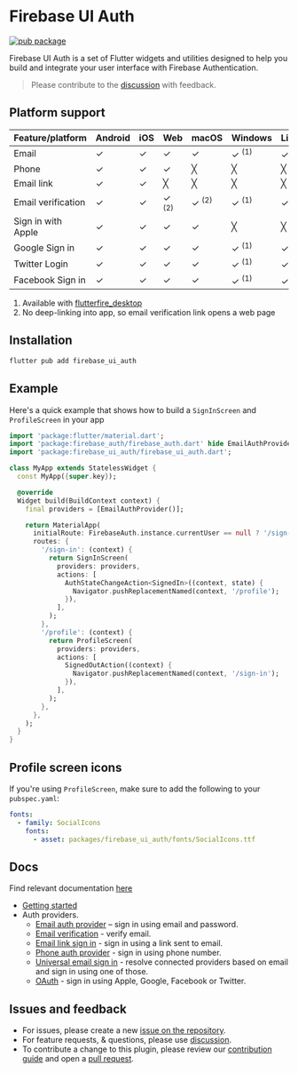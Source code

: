 # Firebase UI Auth

[![pub package](https://img.shields.io/pub/v/firebase_ui_auth.svg)](https://pub.dev/packages/firebase_ui_auth)

Firebase UI Auth is a set of Flutter widgets and utilities designed to help you build and integrate your user interface with Firebase Authentication.

> Please contribute to the [discussion](https://github.com/firebase/FirebaseUI-Flutter/discussions/6978) with feedback.

## Platform support

| Feature/platform   | Android | iOS | Web              | macOS            | Windows          | Linux            |
| ------------------ | ------- | --- | ---------------- | ---------------- | ---------------- | ---------------- |
| Email              | ✓       | ✓   | ✓                | ✓                | ✓ <sup>(1)</sup> | ✓ <sup>(1)</sup> |
| Phone              | ✓       | ✓   | ✓                | ╳                | ╳                | ╳                |
| Email link         | ✓       | ✓   | ╳                | ╳                | ╳                | ╳                |
| Email verification | ✓       | ✓   | ✓ <sup>(2)</sup> | ✓ <sup>(2)</sup> | ✓ <sup>(1)</sup> | ✓ <sup>(1)</sup> |
| Sign in with Apple | ✓       | ✓   | ✓                | ✓                | ╳                | ╳                |
| Google Sign in     | ✓       | ✓   | ✓                | ✓                | ✓ <sup>(1)</sup> | ✓ <sup>(1)</sup> |
| Twitter Login      | ✓       | ✓   | ✓                | ✓                | ✓ <sup>(1)</sup> | ✓ <sup>(1)</sup> |
| Facebook Sign in   | ✓       | ✓   | ✓                | ✓                | ✓ <sup>(1)</sup> | ✓ <sup>(1)</sup> |

1. Available with [flutterfire_desktop](https://github.com/invertase/flutterfire_desktop)
2. No deep-linking into app, so email verification link opens a web page

## Installation

```sh
flutter pub add firebase_ui_auth
```

## Example

Here's a quick example that shows how to build a `SignInScreen` and `ProfileScreen` in your app

```dart
import 'package:flutter/material.dart';
import 'package:firebase_auth/firebase_auth.dart' hide EmailAuthProvider;
import 'package:firebase_ui_auth/firebase_ui_auth.dart';

class MyApp extends StatelessWidget {
  const MyApp({super.key});

  @override
  Widget build(BuildContext context) {
    final providers = [EmailAuthProvider()];

    return MaterialApp(
      initialRoute: FirebaseAuth.instance.currentUser == null ? '/sign-in' : '/profile',
      routes: {
        '/sign-in': (context) {
          return SignInScreen(
            providers: providers,
            actions: [
              AuthStateChangeAction<SignedIn>((context, state) {
                Navigator.pushReplacementNamed(context, '/profile');
              }),
            ],
          );
        },
        '/profile': (context) {
          return ProfileScreen(
            providers: providers,
            actions: [
              SignedOutAction((context) {
                Navigator.pushReplacementNamed(context, '/sign-in');
              }),
            ],
          );
        },
      },
    );
  }
}
```

## Profile screen icons

If you're using `ProfileScreen`, make sure to add the following to your `pubspec.yaml`:

```yaml
fonts:
  - family: SocialIcons
    fonts:
      - asset: packages/firebase_ui_auth/fonts/SocialIcons.ttf
```

## Docs

Find relevant documentation [here](https://github.com/firebase/FirebaseUI-Flutter/tree/main/docs/firebase-ui-auth)

- [Getting started](https://github.com/firebase/FirebaseUI-Flutter/blob/main/docs/firebase-ui-auth/README.md)
- Auth providers.
  - [Email auth provider](https://github.com/firebase/FirebaseUI-Flutter/blob/main/docs/firebase-ui-auth/providers/email.md) – sign in using email and password.
  - [Email verification](https://github.com/firebase/FirebaseUI-Flutter/blob/main/docs/firebase-ui-auth/providers/email-verification.md) - verify email.
  - [Email link sign in](https://github.com/firebase/FirebaseUI-Flutter/blob/main/docs/firebase-ui-auth/providers/email-link.md) - sign in using a link sent to email.
  - [Phone auth provider](https://github.com/firebase/FirebaseUI-Flutter/blob/main/docs/firebase-ui-auth/providers/phone.md) - sign in using phone number.
  - [Universal email sign in](https://github.com/firebase/FirebaseUI-Flutter/blob/main/docs/firebase-ui-auth/providers/universal-email-sign-in.md) - resolve connected providers based on email and sign in using one of those.
  - [OAuth](https://github.com/firebase/FirebaseUI-Flutter/blob/main/docs/firebase-ui-auth/providers/oauth.md) - sign in using Apple, Google, Facebook or Twitter.

## Issues and feedback

- For issues, please create a new [issue on the repository](https://github.com/firebase/FirebaseUI-Flutter/issues).
- For feature requests, & questions, please use [discussion](https://github.com/firebase/FirebaseUI-Flutter/discussions).
- To contribute a change to this plugin, please review our [contribution guide](https://github.com/firebase/FirebaseUI-Flutter/blob/master/CONTRIBUTING.md) and open a [pull request](https://github.com/firebase/FirebaseUI-Flutter/pulls).
